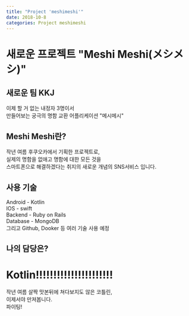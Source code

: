 ```yaml
---
title: "Project 'meshimeshi'"
date: 2018-10-8
categories: Project meshimeshi
---
```


# 새로운 프로젝트 "Meshi Meshi(メシメシ)"

새로운 팀 KKJ
-
이제 할 거 없는 내정자 3명이서  
만들어보는 궁극의 명함 교환 어플리케이션 "메시메시"  

Meshi Meshi란?
-
작년 여름 후쿠오카에서 기획한 프로젝트로,  
실제의 명함을 없애고 명함에 대한 모든 것을  
스마트폰으로 해결하겠다는 취지의 새로운 개념의 SNS서비스 입니다.  

사용 기술
-
Android - Kotlin  
IOS     - swift  
Backend - Ruby on Rails  
Database - MongoDB  
그리고 Github, Dooker 등 여러 기술 사용 예정

나의 담당은?
-
Kotlin!!!!!!!!!!!!!!!!!!!!!!
=
작년 여름 살짝 맛본뒤에 쳐다보지도 않은 코틀린,  
이제서야 만져봅니다.  
파이팅!
